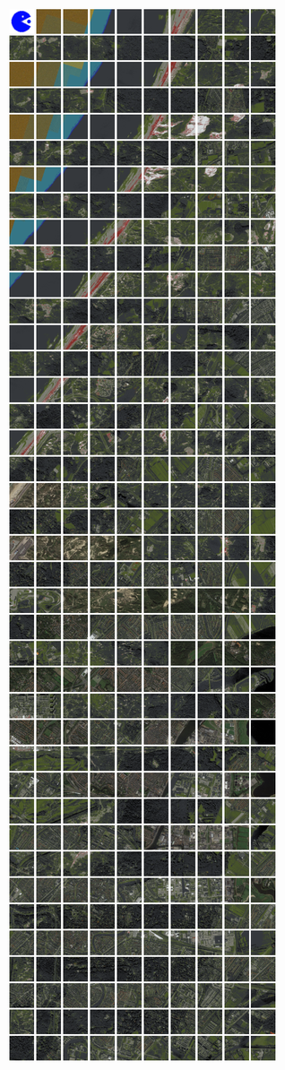 <html>
<div>
<img src="https://github.com/HakkaTjakka/NL_TILE_MAP/blob/main/source.png" height="44" width="44">
<img src="https://github.com/HakkaTjakka/NL_TILE_MAP/blob/main/18/614/-1056/r.6141.-10560.png" height="44" width="44">
<img src="https://github.com/HakkaTjakka/NL_TILE_MAP/blob/main/18/614/-1056/r.6142.-10560.png" height="44" width="44">
<img src="https://github.com/HakkaTjakka/NL_TILE_MAP/blob/main/18/614/-1056/r.6143.-10560.png" height="44" width="44">
<img src="https://github.com/HakkaTjakka/NL_TILE_MAP/blob/main/18/614/-1056/r.6144.-10560.png" height="44" width="44">
<img src="https://github.com/HakkaTjakka/NL_TILE_MAP/blob/main/18/614/-1056/r.6145.-10560.png" height="44" width="44">
<img src="https://github.com/HakkaTjakka/NL_TILE_MAP/blob/main/18/614/-1056/r.6146.-10560.png" height="44" width="44">
<img src="https://github.com/HakkaTjakka/NL_TILE_MAP/blob/main/18/614/-1056/r.6147.-10560.png" height="44" width="44">
<img src="https://github.com/HakkaTjakka/NL_TILE_MAP/blob/main/18/614/-1056/r.6148.-10560.png" height="44" width="44">
<img src="https://github.com/HakkaTjakka/NL_TILE_MAP/blob/main/18/614/-1056/r.6149.-10560.png" height="44" width="44">
<img src="https://github.com/HakkaTjakka/NL_TILE_MAP/blob/main/18/615/-1056/r.6150.-10560.png" height="44" width="44">
<img src="https://github.com/HakkaTjakka/NL_TILE_MAP/blob/main/18/615/-1056/r.6151.-10560.png" height="44" width="44">
<img src="https://github.com/HakkaTjakka/NL_TILE_MAP/blob/main/18/615/-1056/r.6152.-10560.png" height="44" width="44">
<img src="https://github.com/HakkaTjakka/NL_TILE_MAP/blob/main/18/615/-1056/r.6153.-10560.png" height="44" width="44">
<img src="https://github.com/HakkaTjakka/NL_TILE_MAP/blob/main/18/615/-1056/r.6154.-10560.png" height="44" width="44">
<img src="https://github.com/HakkaTjakka/NL_TILE_MAP/blob/main/18/615/-1056/r.6155.-10560.png" height="44" width="44">
<img src="https://github.com/HakkaTjakka/NL_TILE_MAP/blob/main/18/615/-1056/r.6156.-10560.png" height="44" width="44">
<img src="https://github.com/HakkaTjakka/NL_TILE_MAP/blob/main/18/615/-1056/r.6157.-10560.png" height="44" width="44">
<img src="https://github.com/HakkaTjakka/NL_TILE_MAP/blob/main/18/615/-1056/r.6158.-10560.png" height="44" width="44">
<img src="https://github.com/HakkaTjakka/NL_TILE_MAP/blob/main/18/615/-1056/r.6159.-10560.png" height="44" width="44">
<br>
<img src="https://github.com/HakkaTjakka/NL_TILE_MAP/blob/main/18/614/-1056/r.6140.-10559.png" height="44" width="44">
<img src="https://github.com/HakkaTjakka/NL_TILE_MAP/blob/main/18/614/-1056/r.6141.-10559.png" height="44" width="44">
<img src="https://github.com/HakkaTjakka/NL_TILE_MAP/blob/main/18/614/-1056/r.6142.-10559.png" height="44" width="44">
<img src="https://github.com/HakkaTjakka/NL_TILE_MAP/blob/main/18/614/-1056/r.6143.-10559.png" height="44" width="44">
<img src="https://github.com/HakkaTjakka/NL_TILE_MAP/blob/main/18/614/-1056/r.6144.-10559.png" height="44" width="44">
<img src="https://github.com/HakkaTjakka/NL_TILE_MAP/blob/main/18/614/-1056/r.6145.-10559.png" height="44" width="44">
<img src="https://github.com/HakkaTjakka/NL_TILE_MAP/blob/main/18/614/-1056/r.6146.-10559.png" height="44" width="44">
<img src="https://github.com/HakkaTjakka/NL_TILE_MAP/blob/main/18/614/-1056/r.6147.-10559.png" height="44" width="44">
<img src="https://github.com/HakkaTjakka/NL_TILE_MAP/blob/main/18/614/-1056/r.6148.-10559.png" height="44" width="44">
<img src="https://github.com/HakkaTjakka/NL_TILE_MAP/blob/main/18/614/-1056/r.6149.-10559.png" height="44" width="44">
<img src="https://github.com/HakkaTjakka/NL_TILE_MAP/blob/main/18/615/-1056/r.6150.-10559.png" height="44" width="44">
<img src="https://github.com/HakkaTjakka/NL_TILE_MAP/blob/main/18/615/-1056/r.6151.-10559.png" height="44" width="44">
<img src="https://github.com/HakkaTjakka/NL_TILE_MAP/blob/main/18/615/-1056/r.6152.-10559.png" height="44" width="44">
<img src="https://github.com/HakkaTjakka/NL_TILE_MAP/blob/main/18/615/-1056/r.6153.-10559.png" height="44" width="44">
<img src="https://github.com/HakkaTjakka/NL_TILE_MAP/blob/main/18/615/-1056/r.6154.-10559.png" height="44" width="44">
<img src="https://github.com/HakkaTjakka/NL_TILE_MAP/blob/main/18/615/-1056/r.6155.-10559.png" height="44" width="44">
<img src="https://github.com/HakkaTjakka/NL_TILE_MAP/blob/main/18/615/-1056/r.6156.-10559.png" height="44" width="44">
<img src="https://github.com/HakkaTjakka/NL_TILE_MAP/blob/main/18/615/-1056/r.6157.-10559.png" height="44" width="44">
<img src="https://github.com/HakkaTjakka/NL_TILE_MAP/blob/main/18/615/-1056/r.6158.-10559.png" height="44" width="44">
<img src="https://github.com/HakkaTjakka/NL_TILE_MAP/blob/main/18/615/-1056/r.6159.-10559.png" height="44" width="44">
<br>
<img src="https://github.com/HakkaTjakka/NL_TILE_MAP/blob/main/18/614/-1056/r.6140.-10558.png" height="44" width="44">
<img src="https://github.com/HakkaTjakka/NL_TILE_MAP/blob/main/18/614/-1056/r.6141.-10558.png" height="44" width="44">
<img src="https://github.com/HakkaTjakka/NL_TILE_MAP/blob/main/18/614/-1056/r.6142.-10558.png" height="44" width="44">
<img src="https://github.com/HakkaTjakka/NL_TILE_MAP/blob/main/18/614/-1056/r.6143.-10558.png" height="44" width="44">
<img src="https://github.com/HakkaTjakka/NL_TILE_MAP/blob/main/18/614/-1056/r.6144.-10558.png" height="44" width="44">
<img src="https://github.com/HakkaTjakka/NL_TILE_MAP/blob/main/18/614/-1056/r.6145.-10558.png" height="44" width="44">
<img src="https://github.com/HakkaTjakka/NL_TILE_MAP/blob/main/18/614/-1056/r.6146.-10558.png" height="44" width="44">
<img src="https://github.com/HakkaTjakka/NL_TILE_MAP/blob/main/18/614/-1056/r.6147.-10558.png" height="44" width="44">
<img src="https://github.com/HakkaTjakka/NL_TILE_MAP/blob/main/18/614/-1056/r.6148.-10558.png" height="44" width="44">
<img src="https://github.com/HakkaTjakka/NL_TILE_MAP/blob/main/18/614/-1056/r.6149.-10558.png" height="44" width="44">
<img src="https://github.com/HakkaTjakka/NL_TILE_MAP/blob/main/18/615/-1056/r.6150.-10558.png" height="44" width="44">
<img src="https://github.com/HakkaTjakka/NL_TILE_MAP/blob/main/18/615/-1056/r.6151.-10558.png" height="44" width="44">
<img src="https://github.com/HakkaTjakka/NL_TILE_MAP/blob/main/18/615/-1056/r.6152.-10558.png" height="44" width="44">
<img src="https://github.com/HakkaTjakka/NL_TILE_MAP/blob/main/18/615/-1056/r.6153.-10558.png" height="44" width="44">
<img src="https://github.com/HakkaTjakka/NL_TILE_MAP/blob/main/18/615/-1056/r.6154.-10558.png" height="44" width="44">
<img src="https://github.com/HakkaTjakka/NL_TILE_MAP/blob/main/18/615/-1056/r.6155.-10558.png" height="44" width="44">
<img src="https://github.com/HakkaTjakka/NL_TILE_MAP/blob/main/18/615/-1056/r.6156.-10558.png" height="44" width="44">
<img src="https://github.com/HakkaTjakka/NL_TILE_MAP/blob/main/18/615/-1056/r.6157.-10558.png" height="44" width="44">
<img src="https://github.com/HakkaTjakka/NL_TILE_MAP/blob/main/18/615/-1056/r.6158.-10558.png" height="44" width="44">
<img src="https://github.com/HakkaTjakka/NL_TILE_MAP/blob/main/18/615/-1056/r.6159.-10558.png" height="44" width="44">
<br>
<img src="https://github.com/HakkaTjakka/NL_TILE_MAP/blob/main/18/614/-1056/r.6140.-10557.png" height="44" width="44">
<img src="https://github.com/HakkaTjakka/NL_TILE_MAP/blob/main/18/614/-1056/r.6141.-10557.png" height="44" width="44">
<img src="https://github.com/HakkaTjakka/NL_TILE_MAP/blob/main/18/614/-1056/r.6142.-10557.png" height="44" width="44">
<img src="https://github.com/HakkaTjakka/NL_TILE_MAP/blob/main/18/614/-1056/r.6143.-10557.png" height="44" width="44">
<img src="https://github.com/HakkaTjakka/NL_TILE_MAP/blob/main/18/614/-1056/r.6144.-10557.png" height="44" width="44">
<img src="https://github.com/HakkaTjakka/NL_TILE_MAP/blob/main/18/614/-1056/r.6145.-10557.png" height="44" width="44">
<img src="https://github.com/HakkaTjakka/NL_TILE_MAP/blob/main/18/614/-1056/r.6146.-10557.png" height="44" width="44">
<img src="https://github.com/HakkaTjakka/NL_TILE_MAP/blob/main/18/614/-1056/r.6147.-10557.png" height="44" width="44">
<img src="https://github.com/HakkaTjakka/NL_TILE_MAP/blob/main/18/614/-1056/r.6148.-10557.png" height="44" width="44">
<img src="https://github.com/HakkaTjakka/NL_TILE_MAP/blob/main/18/614/-1056/r.6149.-10557.png" height="44" width="44">
<img src="https://github.com/HakkaTjakka/NL_TILE_MAP/blob/main/18/615/-1056/r.6150.-10557.png" height="44" width="44">
<img src="https://github.com/HakkaTjakka/NL_TILE_MAP/blob/main/18/615/-1056/r.6151.-10557.png" height="44" width="44">
<img src="https://github.com/HakkaTjakka/NL_TILE_MAP/blob/main/18/615/-1056/r.6152.-10557.png" height="44" width="44">
<img src="https://github.com/HakkaTjakka/NL_TILE_MAP/blob/main/18/615/-1056/r.6153.-10557.png" height="44" width="44">
<img src="https://github.com/HakkaTjakka/NL_TILE_MAP/blob/main/18/615/-1056/r.6154.-10557.png" height="44" width="44">
<img src="https://github.com/HakkaTjakka/NL_TILE_MAP/blob/main/18/615/-1056/r.6155.-10557.png" height="44" width="44">
<img src="https://github.com/HakkaTjakka/NL_TILE_MAP/blob/main/18/615/-1056/r.6156.-10557.png" height="44" width="44">
<img src="https://github.com/HakkaTjakka/NL_TILE_MAP/blob/main/18/615/-1056/r.6157.-10557.png" height="44" width="44">
<img src="https://github.com/HakkaTjakka/NL_TILE_MAP/blob/main/18/615/-1056/r.6158.-10557.png" height="44" width="44">
<img src="https://github.com/HakkaTjakka/NL_TILE_MAP/blob/main/18/615/-1056/r.6159.-10557.png" height="44" width="44">
<br>
<img src="https://github.com/HakkaTjakka/NL_TILE_MAP/blob/main/18/614/-1056/r.6140.-10556.png" height="44" width="44">
<img src="https://github.com/HakkaTjakka/NL_TILE_MAP/blob/main/18/614/-1056/r.6141.-10556.png" height="44" width="44">
<img src="https://github.com/HakkaTjakka/NL_TILE_MAP/blob/main/18/614/-1056/r.6142.-10556.png" height="44" width="44">
<img src="https://github.com/HakkaTjakka/NL_TILE_MAP/blob/main/18/614/-1056/r.6143.-10556.png" height="44" width="44">
<img src="https://github.com/HakkaTjakka/NL_TILE_MAP/blob/main/18/614/-1056/r.6144.-10556.png" height="44" width="44">
<img src="https://github.com/HakkaTjakka/NL_TILE_MAP/blob/main/18/614/-1056/r.6145.-10556.png" height="44" width="44">
<img src="https://github.com/HakkaTjakka/NL_TILE_MAP/blob/main/18/614/-1056/r.6146.-10556.png" height="44" width="44">
<img src="https://github.com/HakkaTjakka/NL_TILE_MAP/blob/main/18/614/-1056/r.6147.-10556.png" height="44" width="44">
<img src="https://github.com/HakkaTjakka/NL_TILE_MAP/blob/main/18/614/-1056/r.6148.-10556.png" height="44" width="44">
<img src="https://github.com/HakkaTjakka/NL_TILE_MAP/blob/main/18/614/-1056/r.6149.-10556.png" height="44" width="44">
<img src="https://github.com/HakkaTjakka/NL_TILE_MAP/blob/main/18/615/-1056/r.6150.-10556.png" height="44" width="44">
<img src="https://github.com/HakkaTjakka/NL_TILE_MAP/blob/main/18/615/-1056/r.6151.-10556.png" height="44" width="44">
<img src="https://github.com/HakkaTjakka/NL_TILE_MAP/blob/main/18/615/-1056/r.6152.-10556.png" height="44" width="44">
<img src="https://github.com/HakkaTjakka/NL_TILE_MAP/blob/main/18/615/-1056/r.6153.-10556.png" height="44" width="44">
<img src="https://github.com/HakkaTjakka/NL_TILE_MAP/blob/main/18/615/-1056/r.6154.-10556.png" height="44" width="44">
<img src="https://github.com/HakkaTjakka/NL_TILE_MAP/blob/main/18/615/-1056/r.6155.-10556.png" height="44" width="44">
<img src="https://github.com/HakkaTjakka/NL_TILE_MAP/blob/main/18/615/-1056/r.6156.-10556.png" height="44" width="44">
<img src="https://github.com/HakkaTjakka/NL_TILE_MAP/blob/main/18/615/-1056/r.6157.-10556.png" height="44" width="44">
<img src="https://github.com/HakkaTjakka/NL_TILE_MAP/blob/main/18/615/-1056/r.6158.-10556.png" height="44" width="44">
<img src="https://github.com/HakkaTjakka/NL_TILE_MAP/blob/main/18/615/-1056/r.6159.-10556.png" height="44" width="44">
<br>
<img src="https://github.com/HakkaTjakka/NL_TILE_MAP/blob/main/18/614/-1056/r.6140.-10555.png" height="44" width="44">
<img src="https://github.com/HakkaTjakka/NL_TILE_MAP/blob/main/18/614/-1056/r.6141.-10555.png" height="44" width="44">
<img src="https://github.com/HakkaTjakka/NL_TILE_MAP/blob/main/18/614/-1056/r.6142.-10555.png" height="44" width="44">
<img src="https://github.com/HakkaTjakka/NL_TILE_MAP/blob/main/18/614/-1056/r.6143.-10555.png" height="44" width="44">
<img src="https://github.com/HakkaTjakka/NL_TILE_MAP/blob/main/18/614/-1056/r.6144.-10555.png" height="44" width="44">
<img src="https://github.com/HakkaTjakka/NL_TILE_MAP/blob/main/18/614/-1056/r.6145.-10555.png" height="44" width="44">
<img src="https://github.com/HakkaTjakka/NL_TILE_MAP/blob/main/18/614/-1056/r.6146.-10555.png" height="44" width="44">
<img src="https://github.com/HakkaTjakka/NL_TILE_MAP/blob/main/18/614/-1056/r.6147.-10555.png" height="44" width="44">
<img src="https://github.com/HakkaTjakka/NL_TILE_MAP/blob/main/18/614/-1056/r.6148.-10555.png" height="44" width="44">
<img src="https://github.com/HakkaTjakka/NL_TILE_MAP/blob/main/18/614/-1056/r.6149.-10555.png" height="44" width="44">
<img src="https://github.com/HakkaTjakka/NL_TILE_MAP/blob/main/18/615/-1056/r.6150.-10555.png" height="44" width="44">
<img src="https://github.com/HakkaTjakka/NL_TILE_MAP/blob/main/18/615/-1056/r.6151.-10555.png" height="44" width="44">
<img src="https://github.com/HakkaTjakka/NL_TILE_MAP/blob/main/18/615/-1056/r.6152.-10555.png" height="44" width="44">
<img src="https://github.com/HakkaTjakka/NL_TILE_MAP/blob/main/18/615/-1056/r.6153.-10555.png" height="44" width="44">
<img src="https://github.com/HakkaTjakka/NL_TILE_MAP/blob/main/18/615/-1056/r.6154.-10555.png" height="44" width="44">
<img src="https://github.com/HakkaTjakka/NL_TILE_MAP/blob/main/18/615/-1056/r.6155.-10555.png" height="44" width="44">
<img src="https://github.com/HakkaTjakka/NL_TILE_MAP/blob/main/18/615/-1056/r.6156.-10555.png" height="44" width="44">
<img src="https://github.com/HakkaTjakka/NL_TILE_MAP/blob/main/18/615/-1056/r.6157.-10555.png" height="44" width="44">
<img src="https://github.com/HakkaTjakka/NL_TILE_MAP/blob/main/18/615/-1056/r.6158.-10555.png" height="44" width="44">
<img src="https://github.com/HakkaTjakka/NL_TILE_MAP/blob/main/18/615/-1056/r.6159.-10555.png" height="44" width="44">
<br>
<img src="https://github.com/HakkaTjakka/NL_TILE_MAP/blob/main/18/614/-1056/r.6140.-10554.png" height="44" width="44">
<img src="https://github.com/HakkaTjakka/NL_TILE_MAP/blob/main/18/614/-1056/r.6141.-10554.png" height="44" width="44">
<img src="https://github.com/HakkaTjakka/NL_TILE_MAP/blob/main/18/614/-1056/r.6142.-10554.png" height="44" width="44">
<img src="https://github.com/HakkaTjakka/NL_TILE_MAP/blob/main/18/614/-1056/r.6143.-10554.png" height="44" width="44">
<img src="https://github.com/HakkaTjakka/NL_TILE_MAP/blob/main/18/614/-1056/r.6144.-10554.png" height="44" width="44">
<img src="https://github.com/HakkaTjakka/NL_TILE_MAP/blob/main/18/614/-1056/r.6145.-10554.png" height="44" width="44">
<img src="https://github.com/HakkaTjakka/NL_TILE_MAP/blob/main/18/614/-1056/r.6146.-10554.png" height="44" width="44">
<img src="https://github.com/HakkaTjakka/NL_TILE_MAP/blob/main/18/614/-1056/r.6147.-10554.png" height="44" width="44">
<img src="https://github.com/HakkaTjakka/NL_TILE_MAP/blob/main/18/614/-1056/r.6148.-10554.png" height="44" width="44">
<img src="https://github.com/HakkaTjakka/NL_TILE_MAP/blob/main/18/614/-1056/r.6149.-10554.png" height="44" width="44">
<img src="https://github.com/HakkaTjakka/NL_TILE_MAP/blob/main/18/615/-1056/r.6150.-10554.png" height="44" width="44">
<img src="https://github.com/HakkaTjakka/NL_TILE_MAP/blob/main/18/615/-1056/r.6151.-10554.png" height="44" width="44">
<img src="https://github.com/HakkaTjakka/NL_TILE_MAP/blob/main/18/615/-1056/r.6152.-10554.png" height="44" width="44">
<img src="https://github.com/HakkaTjakka/NL_TILE_MAP/blob/main/18/615/-1056/r.6153.-10554.png" height="44" width="44">
<img src="https://github.com/HakkaTjakka/NL_TILE_MAP/blob/main/18/615/-1056/r.6154.-10554.png" height="44" width="44">
<img src="https://github.com/HakkaTjakka/NL_TILE_MAP/blob/main/18/615/-1056/r.6155.-10554.png" height="44" width="44">
<img src="https://github.com/HakkaTjakka/NL_TILE_MAP/blob/main/18/615/-1056/r.6156.-10554.png" height="44" width="44">
<img src="https://github.com/HakkaTjakka/NL_TILE_MAP/blob/main/18/615/-1056/r.6157.-10554.png" height="44" width="44">
<img src="https://github.com/HakkaTjakka/NL_TILE_MAP/blob/main/18/615/-1056/r.6158.-10554.png" height="44" width="44">
<img src="https://github.com/HakkaTjakka/NL_TILE_MAP/blob/main/18/615/-1056/r.6159.-10554.png" height="44" width="44">
<br>
<img src="https://github.com/HakkaTjakka/NL_TILE_MAP/blob/main/18/614/-1056/r.6140.-10553.png" height="44" width="44">
<img src="https://github.com/HakkaTjakka/NL_TILE_MAP/blob/main/18/614/-1056/r.6141.-10553.png" height="44" width="44">
<img src="https://github.com/HakkaTjakka/NL_TILE_MAP/blob/main/18/614/-1056/r.6142.-10553.png" height="44" width="44">
<img src="https://github.com/HakkaTjakka/NL_TILE_MAP/blob/main/18/614/-1056/r.6143.-10553.png" height="44" width="44">
<img src="https://github.com/HakkaTjakka/NL_TILE_MAP/blob/main/18/614/-1056/r.6144.-10553.png" height="44" width="44">
<img src="https://github.com/HakkaTjakka/NL_TILE_MAP/blob/main/18/614/-1056/r.6145.-10553.png" height="44" width="44">
<img src="https://github.com/HakkaTjakka/NL_TILE_MAP/blob/main/18/614/-1056/r.6146.-10553.png" height="44" width="44">
<img src="https://github.com/HakkaTjakka/NL_TILE_MAP/blob/main/18/614/-1056/r.6147.-10553.png" height="44" width="44">
<img src="https://github.com/HakkaTjakka/NL_TILE_MAP/blob/main/18/614/-1056/r.6148.-10553.png" height="44" width="44">
<img src="https://github.com/HakkaTjakka/NL_TILE_MAP/blob/main/18/614/-1056/r.6149.-10553.png" height="44" width="44">
<img src="https://github.com/HakkaTjakka/NL_TILE_MAP/blob/main/18/615/-1056/r.6150.-10553.png" height="44" width="44">
<img src="https://github.com/HakkaTjakka/NL_TILE_MAP/blob/main/18/615/-1056/r.6151.-10553.png" height="44" width="44">
<img src="https://github.com/HakkaTjakka/NL_TILE_MAP/blob/main/18/615/-1056/r.6152.-10553.png" height="44" width="44">
<img src="https://github.com/HakkaTjakka/NL_TILE_MAP/blob/main/18/615/-1056/r.6153.-10553.png" height="44" width="44">
<img src="https://github.com/HakkaTjakka/NL_TILE_MAP/blob/main/18/615/-1056/r.6154.-10553.png" height="44" width="44">
<img src="https://github.com/HakkaTjakka/NL_TILE_MAP/blob/main/18/615/-1056/r.6155.-10553.png" height="44" width="44">
<img src="https://github.com/HakkaTjakka/NL_TILE_MAP/blob/main/18/615/-1056/r.6156.-10553.png" height="44" width="44">
<img src="https://github.com/HakkaTjakka/NL_TILE_MAP/blob/main/18/615/-1056/r.6157.-10553.png" height="44" width="44">
<img src="https://github.com/HakkaTjakka/NL_TILE_MAP/blob/main/18/615/-1056/r.6158.-10553.png" height="44" width="44">
<img src="https://github.com/HakkaTjakka/NL_TILE_MAP/blob/main/18/615/-1056/r.6159.-10553.png" height="44" width="44">
<br>
<img src="https://github.com/HakkaTjakka/NL_TILE_MAP/blob/main/18/614/-1056/r.6140.-10552.png" height="44" width="44">
<img src="https://github.com/HakkaTjakka/NL_TILE_MAP/blob/main/18/614/-1056/r.6141.-10552.png" height="44" width="44">
<img src="https://github.com/HakkaTjakka/NL_TILE_MAP/blob/main/18/614/-1056/r.6142.-10552.png" height="44" width="44">
<img src="https://github.com/HakkaTjakka/NL_TILE_MAP/blob/main/18/614/-1056/r.6143.-10552.png" height="44" width="44">
<img src="https://github.com/HakkaTjakka/NL_TILE_MAP/blob/main/18/614/-1056/r.6144.-10552.png" height="44" width="44">
<img src="https://github.com/HakkaTjakka/NL_TILE_MAP/blob/main/18/614/-1056/r.6145.-10552.png" height="44" width="44">
<img src="https://github.com/HakkaTjakka/NL_TILE_MAP/blob/main/18/614/-1056/r.6146.-10552.png" height="44" width="44">
<img src="https://github.com/HakkaTjakka/NL_TILE_MAP/blob/main/18/614/-1056/r.6147.-10552.png" height="44" width="44">
<img src="https://github.com/HakkaTjakka/NL_TILE_MAP/blob/main/18/614/-1056/r.6148.-10552.png" height="44" width="44">
<img src="https://github.com/HakkaTjakka/NL_TILE_MAP/blob/main/18/614/-1056/r.6149.-10552.png" height="44" width="44">
<img src="https://github.com/HakkaTjakka/NL_TILE_MAP/blob/main/18/615/-1056/r.6150.-10552.png" height="44" width="44">
<img src="https://github.com/HakkaTjakka/NL_TILE_MAP/blob/main/18/615/-1056/r.6151.-10552.png" height="44" width="44">
<img src="https://github.com/HakkaTjakka/NL_TILE_MAP/blob/main/18/615/-1056/r.6152.-10552.png" height="44" width="44">
<img src="https://github.com/HakkaTjakka/NL_TILE_MAP/blob/main/18/615/-1056/r.6153.-10552.png" height="44" width="44">
<img src="https://github.com/HakkaTjakka/NL_TILE_MAP/blob/main/18/615/-1056/r.6154.-10552.png" height="44" width="44">
<img src="https://github.com/HakkaTjakka/NL_TILE_MAP/blob/main/18/615/-1056/r.6155.-10552.png" height="44" width="44">
<img src="https://github.com/HakkaTjakka/NL_TILE_MAP/blob/main/18/615/-1056/r.6156.-10552.png" height="44" width="44">
<img src="https://github.com/HakkaTjakka/NL_TILE_MAP/blob/main/18/615/-1056/r.6157.-10552.png" height="44" width="44">
<img src="https://github.com/HakkaTjakka/NL_TILE_MAP/blob/main/18/615/-1056/r.6158.-10552.png" height="44" width="44">
<img src="https://github.com/HakkaTjakka/NL_TILE_MAP/blob/main/18/615/-1056/r.6159.-10552.png" height="44" width="44">
<br>
<img src="https://github.com/HakkaTjakka/NL_TILE_MAP/blob/main/18/614/-1056/r.6140.-10551.png" height="44" width="44">
<img src="https://github.com/HakkaTjakka/NL_TILE_MAP/blob/main/18/614/-1056/r.6141.-10551.png" height="44" width="44">
<img src="https://github.com/HakkaTjakka/NL_TILE_MAP/blob/main/18/614/-1056/r.6142.-10551.png" height="44" width="44">
<img src="https://github.com/HakkaTjakka/NL_TILE_MAP/blob/main/18/614/-1056/r.6143.-10551.png" height="44" width="44">
<img src="https://github.com/HakkaTjakka/NL_TILE_MAP/blob/main/18/614/-1056/r.6144.-10551.png" height="44" width="44">
<img src="https://github.com/HakkaTjakka/NL_TILE_MAP/blob/main/18/614/-1056/r.6145.-10551.png" height="44" width="44">
<img src="https://github.com/HakkaTjakka/NL_TILE_MAP/blob/main/18/614/-1056/r.6146.-10551.png" height="44" width="44">
<img src="https://github.com/HakkaTjakka/NL_TILE_MAP/blob/main/18/614/-1056/r.6147.-10551.png" height="44" width="44">
<img src="https://github.com/HakkaTjakka/NL_TILE_MAP/blob/main/18/614/-1056/r.6148.-10551.png" height="44" width="44">
<img src="https://github.com/HakkaTjakka/NL_TILE_MAP/blob/main/18/614/-1056/r.6149.-10551.png" height="44" width="44">
<img src="https://github.com/HakkaTjakka/NL_TILE_MAP/blob/main/18/615/-1056/r.6150.-10551.png" height="44" width="44">
<img src="https://github.com/HakkaTjakka/NL_TILE_MAP/blob/main/18/615/-1056/r.6151.-10551.png" height="44" width="44">
<img src="https://github.com/HakkaTjakka/NL_TILE_MAP/blob/main/18/615/-1056/r.6152.-10551.png" height="44" width="44">
<img src="https://github.com/HakkaTjakka/NL_TILE_MAP/blob/main/18/615/-1056/r.6153.-10551.png" height="44" width="44">
<img src="https://github.com/HakkaTjakka/NL_TILE_MAP/blob/main/18/615/-1056/r.6154.-10551.png" height="44" width="44">
<img src="https://github.com/HakkaTjakka/NL_TILE_MAP/blob/main/18/615/-1056/r.6155.-10551.png" height="44" width="44">
<img src="https://github.com/HakkaTjakka/NL_TILE_MAP/blob/main/18/615/-1056/r.6156.-10551.png" height="44" width="44">
<img src="https://github.com/HakkaTjakka/NL_TILE_MAP/blob/main/18/615/-1056/r.6157.-10551.png" height="44" width="44">
<img src="https://github.com/HakkaTjakka/NL_TILE_MAP/blob/main/18/615/-1056/r.6158.-10551.png" height="44" width="44">
<img src="https://github.com/HakkaTjakka/NL_TILE_MAP/blob/main/18/615/-1056/r.6159.-10551.png" height="44" width="44">
<br>
<img src="https://github.com/HakkaTjakka/NL_TILE_MAP/blob/main/18/614/-1055/r.6140.-10550.png" height="44" width="44">
<img src="https://github.com/HakkaTjakka/NL_TILE_MAP/blob/main/18/614/-1055/r.6141.-10550.png" height="44" width="44">
<img src="https://github.com/HakkaTjakka/NL_TILE_MAP/blob/main/18/614/-1055/r.6142.-10550.png" height="44" width="44">
<img src="https://github.com/HakkaTjakka/NL_TILE_MAP/blob/main/18/614/-1055/r.6143.-10550.png" height="44" width="44">
<img src="https://github.com/HakkaTjakka/NL_TILE_MAP/blob/main/18/614/-1055/r.6144.-10550.png" height="44" width="44">
<img src="https://github.com/HakkaTjakka/NL_TILE_MAP/blob/main/18/614/-1055/r.6145.-10550.png" height="44" width="44">
<img src="https://github.com/HakkaTjakka/NL_TILE_MAP/blob/main/18/614/-1055/r.6146.-10550.png" height="44" width="44">
<img src="https://github.com/HakkaTjakka/NL_TILE_MAP/blob/main/18/614/-1055/r.6147.-10550.png" height="44" width="44">
<img src="https://github.com/HakkaTjakka/NL_TILE_MAP/blob/main/18/614/-1055/r.6148.-10550.png" height="44" width="44">
<img src="https://github.com/HakkaTjakka/NL_TILE_MAP/blob/main/18/614/-1055/r.6149.-10550.png" height="44" width="44">
<img src="https://github.com/HakkaTjakka/NL_TILE_MAP/blob/main/18/615/-1055/r.6150.-10550.png" height="44" width="44">
<img src="https://github.com/HakkaTjakka/NL_TILE_MAP/blob/main/18/615/-1055/r.6151.-10550.png" height="44" width="44">
<img src="https://github.com/HakkaTjakka/NL_TILE_MAP/blob/main/18/615/-1055/r.6152.-10550.png" height="44" width="44">
<img src="https://github.com/HakkaTjakka/NL_TILE_MAP/blob/main/18/615/-1055/r.6153.-10550.png" height="44" width="44">
<img src="https://github.com/HakkaTjakka/NL_TILE_MAP/blob/main/18/615/-1055/r.6154.-10550.png" height="44" width="44">
<img src="https://github.com/HakkaTjakka/NL_TILE_MAP/blob/main/18/615/-1055/r.6155.-10550.png" height="44" width="44">
<img src="https://github.com/HakkaTjakka/NL_TILE_MAP/blob/main/18/615/-1055/r.6156.-10550.png" height="44" width="44">
<img src="https://github.com/HakkaTjakka/NL_TILE_MAP/blob/main/18/615/-1055/r.6157.-10550.png" height="44" width="44">
<img src="https://github.com/HakkaTjakka/NL_TILE_MAP/blob/main/18/615/-1055/r.6158.-10550.png" height="44" width="44">
<img src="https://github.com/HakkaTjakka/NL_TILE_MAP/blob/main/18/615/-1055/r.6159.-10550.png" height="44" width="44">
<br>
<img src="https://github.com/HakkaTjakka/NL_TILE_MAP/blob/main/18/614/-1055/r.6140.-10549.png" height="44" width="44">
<img src="https://github.com/HakkaTjakka/NL_TILE_MAP/blob/main/18/614/-1055/r.6141.-10549.png" height="44" width="44">
<img src="https://github.com/HakkaTjakka/NL_TILE_MAP/blob/main/18/614/-1055/r.6142.-10549.png" height="44" width="44">
<img src="https://github.com/HakkaTjakka/NL_TILE_MAP/blob/main/18/614/-1055/r.6143.-10549.png" height="44" width="44">
<img src="https://github.com/HakkaTjakka/NL_TILE_MAP/blob/main/18/614/-1055/r.6144.-10549.png" height="44" width="44">
<img src="https://github.com/HakkaTjakka/NL_TILE_MAP/blob/main/18/614/-1055/r.6145.-10549.png" height="44" width="44">
<img src="https://github.com/HakkaTjakka/NL_TILE_MAP/blob/main/18/614/-1055/r.6146.-10549.png" height="44" width="44">
<img src="https://github.com/HakkaTjakka/NL_TILE_MAP/blob/main/18/614/-1055/r.6147.-10549.png" height="44" width="44">
<img src="https://github.com/HakkaTjakka/NL_TILE_MAP/blob/main/18/614/-1055/r.6148.-10549.png" height="44" width="44">
<img src="https://github.com/HakkaTjakka/NL_TILE_MAP/blob/main/18/614/-1055/r.6149.-10549.png" height="44" width="44">
<img src="https://github.com/HakkaTjakka/NL_TILE_MAP/blob/main/18/615/-1055/r.6150.-10549.png" height="44" width="44">
<img src="https://github.com/HakkaTjakka/NL_TILE_MAP/blob/main/18/615/-1055/r.6151.-10549.png" height="44" width="44">
<img src="https://github.com/HakkaTjakka/NL_TILE_MAP/blob/main/18/615/-1055/r.6152.-10549.png" height="44" width="44">
<img src="https://github.com/HakkaTjakka/NL_TILE_MAP/blob/main/18/615/-1055/r.6153.-10549.png" height="44" width="44">
<img src="https://github.com/HakkaTjakka/NL_TILE_MAP/blob/main/18/615/-1055/r.6154.-10549.png" height="44" width="44">
<img src="https://github.com/HakkaTjakka/NL_TILE_MAP/blob/main/18/615/-1055/r.6155.-10549.png" height="44" width="44">
<img src="https://github.com/HakkaTjakka/NL_TILE_MAP/blob/main/18/615/-1055/r.6156.-10549.png" height="44" width="44">
<img src="https://github.com/HakkaTjakka/NL_TILE_MAP/blob/main/18/615/-1055/r.6157.-10549.png" height="44" width="44">
<img src="https://github.com/HakkaTjakka/NL_TILE_MAP/blob/main/18/615/-1055/r.6158.-10549.png" height="44" width="44">
<img src="https://github.com/HakkaTjakka/NL_TILE_MAP/blob/main/18/615/-1055/r.6159.-10549.png" height="44" width="44">
<br>
<img src="https://github.com/HakkaTjakka/NL_TILE_MAP/blob/main/18/614/-1055/r.6140.-10548.png" height="44" width="44">
<img src="https://github.com/HakkaTjakka/NL_TILE_MAP/blob/main/18/614/-1055/r.6141.-10548.png" height="44" width="44">
<img src="https://github.com/HakkaTjakka/NL_TILE_MAP/blob/main/18/614/-1055/r.6142.-10548.png" height="44" width="44">
<img src="https://github.com/HakkaTjakka/NL_TILE_MAP/blob/main/18/614/-1055/r.6143.-10548.png" height="44" width="44">
<img src="https://github.com/HakkaTjakka/NL_TILE_MAP/blob/main/18/614/-1055/r.6144.-10548.png" height="44" width="44">
<img src="https://github.com/HakkaTjakka/NL_TILE_MAP/blob/main/18/614/-1055/r.6145.-10548.png" height="44" width="44">
<img src="https://github.com/HakkaTjakka/NL_TILE_MAP/blob/main/18/614/-1055/r.6146.-10548.png" height="44" width="44">
<img src="https://github.com/HakkaTjakka/NL_TILE_MAP/blob/main/18/614/-1055/r.6147.-10548.png" height="44" width="44">
<img src="https://github.com/HakkaTjakka/NL_TILE_MAP/blob/main/18/614/-1055/r.6148.-10548.png" height="44" width="44">
<img src="https://github.com/HakkaTjakka/NL_TILE_MAP/blob/main/18/614/-1055/r.6149.-10548.png" height="44" width="44">
<img src="https://github.com/HakkaTjakka/NL_TILE_MAP/blob/main/18/615/-1055/r.6150.-10548.png" height="44" width="44">
<img src="https://github.com/HakkaTjakka/NL_TILE_MAP/blob/main/18/615/-1055/r.6151.-10548.png" height="44" width="44">
<img src="https://github.com/HakkaTjakka/NL_TILE_MAP/blob/main/18/615/-1055/r.6152.-10548.png" height="44" width="44">
<img src="https://github.com/HakkaTjakka/NL_TILE_MAP/blob/main/18/615/-1055/r.6153.-10548.png" height="44" width="44">
<img src="https://github.com/HakkaTjakka/NL_TILE_MAP/blob/main/18/615/-1055/r.6154.-10548.png" height="44" width="44">
<img src="https://github.com/HakkaTjakka/NL_TILE_MAP/blob/main/18/615/-1055/r.6155.-10548.png" height="44" width="44">
<img src="https://github.com/HakkaTjakka/NL_TILE_MAP/blob/main/18/615/-1055/r.6156.-10548.png" height="44" width="44">
<img src="https://github.com/HakkaTjakka/NL_TILE_MAP/blob/main/18/615/-1055/r.6157.-10548.png" height="44" width="44">
<img src="https://github.com/HakkaTjakka/NL_TILE_MAP/blob/main/18/615/-1055/r.6158.-10548.png" height="44" width="44">
<img src="https://github.com/HakkaTjakka/NL_TILE_MAP/blob/main/18/615/-1055/r.6159.-10548.png" height="44" width="44">
<br>
<img src="https://github.com/HakkaTjakka/NL_TILE_MAP/blob/main/18/614/-1055/r.6140.-10547.png" height="44" width="44">
<img src="https://github.com/HakkaTjakka/NL_TILE_MAP/blob/main/18/614/-1055/r.6141.-10547.png" height="44" width="44">
<img src="https://github.com/HakkaTjakka/NL_TILE_MAP/blob/main/18/614/-1055/r.6142.-10547.png" height="44" width="44">
<img src="https://github.com/HakkaTjakka/NL_TILE_MAP/blob/main/18/614/-1055/r.6143.-10547.png" height="44" width="44">
<img src="https://github.com/HakkaTjakka/NL_TILE_MAP/blob/main/18/614/-1055/r.6144.-10547.png" height="44" width="44">
<img src="https://github.com/HakkaTjakka/NL_TILE_MAP/blob/main/18/614/-1055/r.6145.-10547.png" height="44" width="44">
<img src="https://github.com/HakkaTjakka/NL_TILE_MAP/blob/main/18/614/-1055/r.6146.-10547.png" height="44" width="44">
<img src="https://github.com/HakkaTjakka/NL_TILE_MAP/blob/main/18/614/-1055/r.6147.-10547.png" height="44" width="44">
<img src="https://github.com/HakkaTjakka/NL_TILE_MAP/blob/main/18/614/-1055/r.6148.-10547.png" height="44" width="44">
<img src="https://github.com/HakkaTjakka/NL_TILE_MAP/blob/main/18/614/-1055/r.6149.-10547.png" height="44" width="44">
<img src="https://github.com/HakkaTjakka/NL_TILE_MAP/blob/main/18/615/-1055/r.6150.-10547.png" height="44" width="44">
<img src="https://github.com/HakkaTjakka/NL_TILE_MAP/blob/main/18/615/-1055/r.6151.-10547.png" height="44" width="44">
<img src="https://github.com/HakkaTjakka/NL_TILE_MAP/blob/main/18/615/-1055/r.6152.-10547.png" height="44" width="44">
<img src="https://github.com/HakkaTjakka/NL_TILE_MAP/blob/main/18/615/-1055/r.6153.-10547.png" height="44" width="44">
<img src="https://github.com/HakkaTjakka/NL_TILE_MAP/blob/main/18/615/-1055/r.6154.-10547.png" height="44" width="44">
<img src="https://github.com/HakkaTjakka/NL_TILE_MAP/blob/main/18/615/-1055/r.6155.-10547.png" height="44" width="44">
<img src="https://github.com/HakkaTjakka/NL_TILE_MAP/blob/main/18/615/-1055/r.6156.-10547.png" height="44" width="44">
<img src="https://github.com/HakkaTjakka/NL_TILE_MAP/blob/main/18/615/-1055/r.6157.-10547.png" height="44" width="44">
<img src="https://github.com/HakkaTjakka/NL_TILE_MAP/blob/main/18/615/-1055/r.6158.-10547.png" height="44" width="44">
<img src="https://github.com/HakkaTjakka/NL_TILE_MAP/blob/main/18/615/-1055/r.6159.-10547.png" height="44" width="44">
<br>
<img src="https://github.com/HakkaTjakka/NL_TILE_MAP/blob/main/18/614/-1055/r.6140.-10546.png" height="44" width="44">
<img src="https://github.com/HakkaTjakka/NL_TILE_MAP/blob/main/18/614/-1055/r.6141.-10546.png" height="44" width="44">
<img src="https://github.com/HakkaTjakka/NL_TILE_MAP/blob/main/18/614/-1055/r.6142.-10546.png" height="44" width="44">
<img src="https://github.com/HakkaTjakka/NL_TILE_MAP/blob/main/18/614/-1055/r.6143.-10546.png" height="44" width="44">
<img src="https://github.com/HakkaTjakka/NL_TILE_MAP/blob/main/18/614/-1055/r.6144.-10546.png" height="44" width="44">
<img src="https://github.com/HakkaTjakka/NL_TILE_MAP/blob/main/18/614/-1055/r.6145.-10546.png" height="44" width="44">
<img src="https://github.com/HakkaTjakka/NL_TILE_MAP/blob/main/18/614/-1055/r.6146.-10546.png" height="44" width="44">
<img src="https://github.com/HakkaTjakka/NL_TILE_MAP/blob/main/18/614/-1055/r.6147.-10546.png" height="44" width="44">
<img src="https://github.com/HakkaTjakka/NL_TILE_MAP/blob/main/18/614/-1055/r.6148.-10546.png" height="44" width="44">
<img src="https://github.com/HakkaTjakka/NL_TILE_MAP/blob/main/18/614/-1055/r.6149.-10546.png" height="44" width="44">
<img src="https://github.com/HakkaTjakka/NL_TILE_MAP/blob/main/18/615/-1055/r.6150.-10546.png" height="44" width="44">
<img src="https://github.com/HakkaTjakka/NL_TILE_MAP/blob/main/18/615/-1055/r.6151.-10546.png" height="44" width="44">
<img src="https://github.com/HakkaTjakka/NL_TILE_MAP/blob/main/18/615/-1055/r.6152.-10546.png" height="44" width="44">
<img src="https://github.com/HakkaTjakka/NL_TILE_MAP/blob/main/18/615/-1055/r.6153.-10546.png" height="44" width="44">
<img src="https://github.com/HakkaTjakka/NL_TILE_MAP/blob/main/18/615/-1055/r.6154.-10546.png" height="44" width="44">
<img src="https://github.com/HakkaTjakka/NL_TILE_MAP/blob/main/18/615/-1055/r.6155.-10546.png" height="44" width="44">
<img src="https://github.com/HakkaTjakka/NL_TILE_MAP/blob/main/18/615/-1055/r.6156.-10546.png" height="44" width="44">
<img src="https://github.com/HakkaTjakka/NL_TILE_MAP/blob/main/18/615/-1055/r.6157.-10546.png" height="44" width="44">
<img src="https://github.com/HakkaTjakka/NL_TILE_MAP/blob/main/18/615/-1055/r.6158.-10546.png" height="44" width="44">
<img src="https://github.com/HakkaTjakka/NL_TILE_MAP/blob/main/18/615/-1055/r.6159.-10546.png" height="44" width="44">
<br>
<img src="https://github.com/HakkaTjakka/NL_TILE_MAP/blob/main/18/614/-1055/r.6140.-10545.png" height="44" width="44">
<img src="https://github.com/HakkaTjakka/NL_TILE_MAP/blob/main/18/614/-1055/r.6141.-10545.png" height="44" width="44">
<img src="https://github.com/HakkaTjakka/NL_TILE_MAP/blob/main/18/614/-1055/r.6142.-10545.png" height="44" width="44">
<img src="https://github.com/HakkaTjakka/NL_TILE_MAP/blob/main/18/614/-1055/r.6143.-10545.png" height="44" width="44">
<img src="https://github.com/HakkaTjakka/NL_TILE_MAP/blob/main/18/614/-1055/r.6144.-10545.png" height="44" width="44">
<img src="https://github.com/HakkaTjakka/NL_TILE_MAP/blob/main/18/614/-1055/r.6145.-10545.png" height="44" width="44">
<img src="https://github.com/HakkaTjakka/NL_TILE_MAP/blob/main/18/614/-1055/r.6146.-10545.png" height="44" width="44">
<img src="https://github.com/HakkaTjakka/NL_TILE_MAP/blob/main/18/614/-1055/r.6147.-10545.png" height="44" width="44">
<img src="https://github.com/HakkaTjakka/NL_TILE_MAP/blob/main/18/614/-1055/r.6148.-10545.png" height="44" width="44">
<img src="https://github.com/HakkaTjakka/NL_TILE_MAP/blob/main/18/614/-1055/r.6149.-10545.png" height="44" width="44">
<img src="https://github.com/HakkaTjakka/NL_TILE_MAP/blob/main/18/615/-1055/r.6150.-10545.png" height="44" width="44">
<img src="https://github.com/HakkaTjakka/NL_TILE_MAP/blob/main/18/615/-1055/r.6151.-10545.png" height="44" width="44">
<img src="https://github.com/HakkaTjakka/NL_TILE_MAP/blob/main/18/615/-1055/r.6152.-10545.png" height="44" width="44">
<img src="https://github.com/HakkaTjakka/NL_TILE_MAP/blob/main/18/615/-1055/r.6153.-10545.png" height="44" width="44">
<img src="https://github.com/HakkaTjakka/NL_TILE_MAP/blob/main/18/615/-1055/r.6154.-10545.png" height="44" width="44">
<img src="https://github.com/HakkaTjakka/NL_TILE_MAP/blob/main/18/615/-1055/r.6155.-10545.png" height="44" width="44">
<img src="https://github.com/HakkaTjakka/NL_TILE_MAP/blob/main/18/615/-1055/r.6156.-10545.png" height="44" width="44">
<img src="https://github.com/HakkaTjakka/NL_TILE_MAP/blob/main/18/615/-1055/r.6157.-10545.png" height="44" width="44">
<img src="https://github.com/HakkaTjakka/NL_TILE_MAP/blob/main/18/615/-1055/r.6158.-10545.png" height="44" width="44">
<img src="https://github.com/HakkaTjakka/NL_TILE_MAP/blob/main/18/615/-1055/r.6159.-10545.png" height="44" width="44">
<br>
<img src="https://github.com/HakkaTjakka/NL_TILE_MAP/blob/main/18/614/-1055/r.6140.-10544.png" height="44" width="44">
<img src="https://github.com/HakkaTjakka/NL_TILE_MAP/blob/main/18/614/-1055/r.6141.-10544.png" height="44" width="44">
<img src="https://github.com/HakkaTjakka/NL_TILE_MAP/blob/main/18/614/-1055/r.6142.-10544.png" height="44" width="44">
<img src="https://github.com/HakkaTjakka/NL_TILE_MAP/blob/main/18/614/-1055/r.6143.-10544.png" height="44" width="44">
<img src="https://github.com/HakkaTjakka/NL_TILE_MAP/blob/main/18/614/-1055/r.6144.-10544.png" height="44" width="44">
<img src="https://github.com/HakkaTjakka/NL_TILE_MAP/blob/main/18/614/-1055/r.6145.-10544.png" height="44" width="44">
<img src="https://github.com/HakkaTjakka/NL_TILE_MAP/blob/main/18/614/-1055/r.6146.-10544.png" height="44" width="44">
<img src="https://github.com/HakkaTjakka/NL_TILE_MAP/blob/main/18/614/-1055/r.6147.-10544.png" height="44" width="44">
<img src="https://github.com/HakkaTjakka/NL_TILE_MAP/blob/main/18/614/-1055/r.6148.-10544.png" height="44" width="44">
<img src="https://github.com/HakkaTjakka/NL_TILE_MAP/blob/main/18/614/-1055/r.6149.-10544.png" height="44" width="44">
<img src="https://github.com/HakkaTjakka/NL_TILE_MAP/blob/main/18/615/-1055/r.6150.-10544.png" height="44" width="44">
<img src="https://github.com/HakkaTjakka/NL_TILE_MAP/blob/main/18/615/-1055/r.6151.-10544.png" height="44" width="44">
<img src="https://github.com/HakkaTjakka/NL_TILE_MAP/blob/main/18/615/-1055/r.6152.-10544.png" height="44" width="44">
<img src="https://github.com/HakkaTjakka/NL_TILE_MAP/blob/main/18/615/-1055/r.6153.-10544.png" height="44" width="44">
<img src="https://github.com/HakkaTjakka/NL_TILE_MAP/blob/main/18/615/-1055/r.6154.-10544.png" height="44" width="44">
<img src="https://github.com/HakkaTjakka/NL_TILE_MAP/blob/main/18/615/-1055/r.6155.-10544.png" height="44" width="44">
<img src="https://github.com/HakkaTjakka/NL_TILE_MAP/blob/main/18/615/-1055/r.6156.-10544.png" height="44" width="44">
<img src="https://github.com/HakkaTjakka/NL_TILE_MAP/blob/main/18/615/-1055/r.6157.-10544.png" height="44" width="44">
<img src="https://github.com/HakkaTjakka/NL_TILE_MAP/blob/main/18/615/-1055/r.6158.-10544.png" height="44" width="44">
<img src="https://github.com/HakkaTjakka/NL_TILE_MAP/blob/main/18/615/-1055/r.6159.-10544.png" height="44" width="44">
<br>
<img src="https://github.com/HakkaTjakka/NL_TILE_MAP/blob/main/18/614/-1055/r.6140.-10543.png" height="44" width="44">
<img src="https://github.com/HakkaTjakka/NL_TILE_MAP/blob/main/18/614/-1055/r.6141.-10543.png" height="44" width="44">
<img src="https://github.com/HakkaTjakka/NL_TILE_MAP/blob/main/18/614/-1055/r.6142.-10543.png" height="44" width="44">
<img src="https://github.com/HakkaTjakka/NL_TILE_MAP/blob/main/18/614/-1055/r.6143.-10543.png" height="44" width="44">
<img src="https://github.com/HakkaTjakka/NL_TILE_MAP/blob/main/18/614/-1055/r.6144.-10543.png" height="44" width="44">
<img src="https://github.com/HakkaTjakka/NL_TILE_MAP/blob/main/18/614/-1055/r.6145.-10543.png" height="44" width="44">
<img src="https://github.com/HakkaTjakka/NL_TILE_MAP/blob/main/18/614/-1055/r.6146.-10543.png" height="44" width="44">
<img src="https://github.com/HakkaTjakka/NL_TILE_MAP/blob/main/18/614/-1055/r.6147.-10543.png" height="44" width="44">
<img src="https://github.com/HakkaTjakka/NL_TILE_MAP/blob/main/18/614/-1055/r.6148.-10543.png" height="44" width="44">
<img src="https://github.com/HakkaTjakka/NL_TILE_MAP/blob/main/18/614/-1055/r.6149.-10543.png" height="44" width="44">
<img src="https://github.com/HakkaTjakka/NL_TILE_MAP/blob/main/18/615/-1055/r.6150.-10543.png" height="44" width="44">
<img src="https://github.com/HakkaTjakka/NL_TILE_MAP/blob/main/18/615/-1055/r.6151.-10543.png" height="44" width="44">
<img src="https://github.com/HakkaTjakka/NL_TILE_MAP/blob/main/18/615/-1055/r.6152.-10543.png" height="44" width="44">
<img src="https://github.com/HakkaTjakka/NL_TILE_MAP/blob/main/18/615/-1055/r.6153.-10543.png" height="44" width="44">
<img src="https://github.com/HakkaTjakka/NL_TILE_MAP/blob/main/18/615/-1055/r.6154.-10543.png" height="44" width="44">
<img src="https://github.com/HakkaTjakka/NL_TILE_MAP/blob/main/18/615/-1055/r.6155.-10543.png" height="44" width="44">
<img src="https://github.com/HakkaTjakka/NL_TILE_MAP/blob/main/18/615/-1055/r.6156.-10543.png" height="44" width="44">
<img src="https://github.com/HakkaTjakka/NL_TILE_MAP/blob/main/18/615/-1055/r.6157.-10543.png" height="44" width="44">
<img src="https://github.com/HakkaTjakka/NL_TILE_MAP/blob/main/18/615/-1055/r.6158.-10543.png" height="44" width="44">
<img src="https://github.com/HakkaTjakka/NL_TILE_MAP/blob/main/18/615/-1055/r.6159.-10543.png" height="44" width="44">
<br>
<img src="https://github.com/HakkaTjakka/NL_TILE_MAP/blob/main/18/614/-1055/r.6140.-10542.png" height="44" width="44">
<img src="https://github.com/HakkaTjakka/NL_TILE_MAP/blob/main/18/614/-1055/r.6141.-10542.png" height="44" width="44">
<img src="https://github.com/HakkaTjakka/NL_TILE_MAP/blob/main/18/614/-1055/r.6142.-10542.png" height="44" width="44">
<img src="https://github.com/HakkaTjakka/NL_TILE_MAP/blob/main/18/614/-1055/r.6143.-10542.png" height="44" width="44">
<img src="https://github.com/HakkaTjakka/NL_TILE_MAP/blob/main/18/614/-1055/r.6144.-10542.png" height="44" width="44">
<img src="https://github.com/HakkaTjakka/NL_TILE_MAP/blob/main/18/614/-1055/r.6145.-10542.png" height="44" width="44">
<img src="https://github.com/HakkaTjakka/NL_TILE_MAP/blob/main/18/614/-1055/r.6146.-10542.png" height="44" width="44">
<img src="https://github.com/HakkaTjakka/NL_TILE_MAP/blob/main/18/614/-1055/r.6147.-10542.png" height="44" width="44">
<img src="https://github.com/HakkaTjakka/NL_TILE_MAP/blob/main/18/614/-1055/r.6148.-10542.png" height="44" width="44">
<img src="https://github.com/HakkaTjakka/NL_TILE_MAP/blob/main/18/614/-1055/r.6149.-10542.png" height="44" width="44">
<img src="https://github.com/HakkaTjakka/NL_TILE_MAP/blob/main/18/615/-1055/r.6150.-10542.png" height="44" width="44">
<img src="https://github.com/HakkaTjakka/NL_TILE_MAP/blob/main/18/615/-1055/r.6151.-10542.png" height="44" width="44">
<img src="https://github.com/HakkaTjakka/NL_TILE_MAP/blob/main/18/615/-1055/r.6152.-10542.png" height="44" width="44">
<img src="https://github.com/HakkaTjakka/NL_TILE_MAP/blob/main/18/615/-1055/r.6153.-10542.png" height="44" width="44">
<img src="https://github.com/HakkaTjakka/NL_TILE_MAP/blob/main/18/615/-1055/r.6154.-10542.png" height="44" width="44">
<img src="https://github.com/HakkaTjakka/NL_TILE_MAP/blob/main/18/615/-1055/r.6155.-10542.png" height="44" width="44">
<img src="https://github.com/HakkaTjakka/NL_TILE_MAP/blob/main/18/615/-1055/r.6156.-10542.png" height="44" width="44">
<img src="https://github.com/HakkaTjakka/NL_TILE_MAP/blob/main/18/615/-1055/r.6157.-10542.png" height="44" width="44">
<img src="https://github.com/HakkaTjakka/NL_TILE_MAP/blob/main/18/615/-1055/r.6158.-10542.png" height="44" width="44">
<img src="https://github.com/HakkaTjakka/NL_TILE_MAP/blob/main/18/615/-1055/r.6159.-10542.png" height="44" width="44">
<br>
<img src="https://github.com/HakkaTjakka/NL_TILE_MAP/blob/main/18/614/-1055/r.6140.-10541.png" height="44" width="44">
<img src="https://github.com/HakkaTjakka/NL_TILE_MAP/blob/main/18/614/-1055/r.6141.-10541.png" height="44" width="44">
<img src="https://github.com/HakkaTjakka/NL_TILE_MAP/blob/main/18/614/-1055/r.6142.-10541.png" height="44" width="44">
<img src="https://github.com/HakkaTjakka/NL_TILE_MAP/blob/main/18/614/-1055/r.6143.-10541.png" height="44" width="44">
<img src="https://github.com/HakkaTjakka/NL_TILE_MAP/blob/main/18/614/-1055/r.6144.-10541.png" height="44" width="44">
<img src="https://github.com/HakkaTjakka/NL_TILE_MAP/blob/main/18/614/-1055/r.6145.-10541.png" height="44" width="44">
<img src="https://github.com/HakkaTjakka/NL_TILE_MAP/blob/main/18/614/-1055/r.6146.-10541.png" height="44" width="44">
<img src="https://github.com/HakkaTjakka/NL_TILE_MAP/blob/main/18/614/-1055/r.6147.-10541.png" height="44" width="44">
<img src="https://github.com/HakkaTjakka/NL_TILE_MAP/blob/main/18/614/-1055/r.6148.-10541.png" height="44" width="44">
<img src="https://github.com/HakkaTjakka/NL_TILE_MAP/blob/main/18/614/-1055/r.6149.-10541.png" height="44" width="44">
<img src="https://github.com/HakkaTjakka/NL_TILE_MAP/blob/main/18/615/-1055/r.6150.-10541.png" height="44" width="44">
<img src="https://github.com/HakkaTjakka/NL_TILE_MAP/blob/main/18/615/-1055/r.6151.-10541.png" height="44" width="44">
<img src="https://github.com/HakkaTjakka/NL_TILE_MAP/blob/main/18/615/-1055/r.6152.-10541.png" height="44" width="44">
<img src="https://github.com/HakkaTjakka/NL_TILE_MAP/blob/main/18/615/-1055/r.6153.-10541.png" height="44" width="44">
<img src="https://github.com/HakkaTjakka/NL_TILE_MAP/blob/main/18/615/-1055/r.6154.-10541.png" height="44" width="44">
<img src="https://github.com/HakkaTjakka/NL_TILE_MAP/blob/main/18/615/-1055/r.6155.-10541.png" height="44" width="44">
<img src="https://github.com/HakkaTjakka/NL_TILE_MAP/blob/main/18/615/-1055/r.6156.-10541.png" height="44" width="44">
<img src="https://github.com/HakkaTjakka/NL_TILE_MAP/blob/main/18/615/-1055/r.6157.-10541.png" height="44" width="44">
<img src="https://github.com/HakkaTjakka/NL_TILE_MAP/blob/main/18/615/-1055/r.6158.-10541.png" height="44" width="44">
<img src="https://github.com/HakkaTjakka/NL_TILE_MAP/blob/main/18/615/-1055/r.6159.-10541.png" height="44" width="44">
<br>
</div>
</html>
